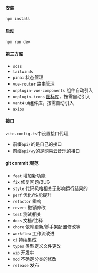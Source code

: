 #### 安装
```
npm install 
```

#### 启动
```
npm run dev
```


#### 第三方库

* `scss`
* `tailwinds`
* `pinai` 状态管理
* `vue-router` 路由管理
* `unplugin-vue-components` 组件自动引入
* `unplugin-icons` [图标库](https://icones.js.org/)，按需自动引入 
* `vant4` ui组件库，按需自动引入
* `axios` 

#### 接口
`vite.config.ts`中设置接口代理
* 前缀`api/`的是自己的接口
* 前缀`api/wy`的是网易云音乐的接口

#### git commit 规范

- `feat` 增加新功能
- `fix` 修复问题/BUG
- `style` 代码风格相关无影响运行结果的
- `perf` 优化/性能提升
- `refactor` 重构
- `revert` 撤销修改
- `test` 测试相关
- `docs` 文档/注释
- `chore` 依赖更新/脚手架配置修改等
- `workflow` 工作流改进
- `ci` 持续集成
- `types` 类型定义文件更改
- `wip` 开发中
- `mod` 不确定分类的修改
- `release` 发布
